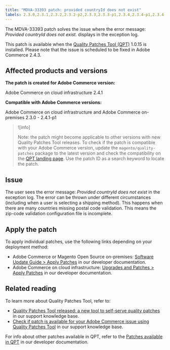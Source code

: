```yaml
---
title: "MDVA-33393 patch: provided countryId does not exist"
labels: 2.3.0,2.3.1,2.3.2,2.3.2-p2,2.3.3,2.3.3-p1,2.3.4,2.3.4-p1,2.3.4-p2,2.3.5,2.3.5-p1,2.3.5-p2,2.3.6,2.3.6-p1,2.3.7,2.4.0,2.4.0-p1,2.4.1,2.4.1-p1,QPT 1.0.15,QPT patches,Magento Commerce,Magento Commerce Cloud,Quality Patches Tool,address,data,error,exception log,id,log,support tools,validation,Adobe Commerce,cloud infrastructure,on-premises,Magento Open Source
---
```


The MDVA-33393 patch solves the issue where the error message: *Provided countryId does not exist.* displays in the exception log.

This patch is available when the [Quality Patches Tool (QPT)](https://support.magento.com/hc/en-us/articles/360047139492) 1.0.15 is installed. Please note that the issue is scheduled to be fixed in Adobe Commerce 2.4.3.

## Affected products and versions

**The patch is created for Adobe Commerce version:**
 
Adobe Commerce on cloud infrastructure 2.4.1

**Compatible with Adobe Commerce versions:**
 
Adobe Commerce on cloud infrastructure and Adobe Commerce on-premises 2.3.0 - 2.4.1-p1

>![info]
>
 >Note: the patch might become applicable to other versions with new Quality Patches Tool releases. To check if the patch is compatible with your Adobe Commerce version, update the `magento/quality-patches` package to the latest version and check the compatibility on the [QPT landing page](https://devdocs.magento.com/quality-patches/tool.html#patch-grid). Use the patch ID as a search keyword to locate the patch.

## Issue

The user sees the error message: *Provided countryId does not exist* in the exception log. The error can be thrown under different circumstances (including when a user is selecting a shipping method). This happens when there are many countries missing postal code validation. This means the zip-code validation configuration file is incomplete.

## Apply the patch

To apply individual patches, use the following links depending on your deployment method:

* Adobe Commerce or Magento Open Source on-premises: [Software Update Guide > Apply Patches](https://devdocs.magento.com/guides/v2.4/comp-mgr/patching/mqp.html) in our developer documentation.
* Adobe Commerce on cloud infrastructure: [Upgrades and Patches > Apply Patches](https://devdocs.magento.com/cloud/project/project-patch.html) in our developer documentation.

## Related reading

To learn more about Quality Patches Tool, refer to:

* [Quality Patches Tool released: a new tool to self-serve quality patches](https://support.magento.com/hc/en-us/articles/360047139492) in our support knowledge base.
* [Check if patch is available for your Adobe Commerce issue using Quality Patches Tool](https://support.magento.com/hc/en-us/articles/360047125252) in our support knowledge base.

For info about other patches available in QPT, refer to the [Patches available in QPT](https://devdocs.magento.com/quality-patches/tool.html#patch-grid) in our developer documentation.
